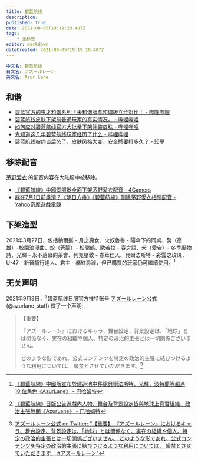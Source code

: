 ```yaml
---
title: 碧蓝航线
description: 
published: true
date: 2021-08-05T19:19:20.487Z
tags:
    - 无标签
editor: markdown
dateCreated: 2021-08-05T19:19:20.487Z
---
```


```YAML
中文名: 碧蓝航线
日文名: アズールレーン
英文名: Azur Lane
```

## 和谐

+ [碧蓝官方的鬼才和谐系列！未和谐版与和谐版立绘对比！ - 哔哩哔哩](https://archive.is/whyWy "https://www.bilibili.com/video/BV1bE411Y7RE/")
+ [碧蓝航线皮肤下架前普通玩家的真实情况。 - 哔哩哔哩](https://archive.is/USeld "https://www.bilibili.com/video/BV1KT4y1g7B9/")
+ [如何应对碧蓝航线官方大批量下架泳装皮肤 - 哔哩哔哩](https://archive.is/KhmXy "https://www.bilibili.com/video/BV1RT4y1u7pg/")
+ [鬼知道这几年碧蓝航线玩家经历了什么 - 哔哩哔哩](https://archive.is/y5xF9 "https://www.bilibili.com/video/BV1pZ4y1W7zZ/")
+ [碧蓝航线被约谈后怂了，皮肤风格大变，安全牌要打多久？ - 知乎](https://archive.is/HOm0n "https://zhuanlan.zhihu.com/p/366360033")

## 移除配音

[茅野爱衣](/people/茅野爱衣.md) 的配音内容在大陆服中被移除。

+ [《碧藍航線》中國伺服器全面下架茅野愛衣配音 - 4Gamers](https://archive.is/HregL "https://www.4gamers.com.tw/news/detail/48584/azur-lane-china-server-deletes-ai-kayano-dubbing")
+ [趕在7月1日前肅清？《明日方舟》《碧藍航線》刪除茅野愛衣相關配音 - Yahoo奇摩遊戲電競](https://games.yahoo.com.tw/kayanomi-023617998.html)

## 下架造型

2021年3月27日，包括納爾遜 - 月之魔女、火奴魯魯 - 陽傘下的同桌、獒（高雄）-校園浪漫曲、蛟（蒼龍）- 松間鶴、歐若拉 - 春之語、犬（愛宕）- 冬季風物詩、光輝 - 永不落幕的茶會、列克星敦 - 春華佳人、貝爾法斯特 - 彩雲之玫瑰，U-47 - 新晉騎行達人、君主 - 赭紅爵祿，但已購買的玩家仍可繼續使用。[^213277]

[^213277]: [《碧藍航線》中國版宣布於建造池中移除貝爾法斯特、光輝、波特蘭等超過 10 位角色《AzurLane》 - 巴哈姆特](https://web.archive.org/web/20210628145626/https://gnn.gamer.com.tw/detail.php?sn=213277)

## 无关声明

2021年9月9日，[^220749]碧蓝航线日服官方推特账号 [アズールレーン公式](https://twitter.com/azurlane_staff) (@azurlane_staff) 做了一个声明:

[^220749]: [《碧藍航線》日版公告遊戲內人物、舞台及背景設定皆與地球上真實組織、政治主張無關《AzurLane》 - 巴哈姆特](https://web.archive.org/web/20210909144158/https://gnn.gamer.com.tw/detail.php?sn=220749)

> 【重要】
>
> 『アズールレーン』におけるキャラ、舞台設定、背景設定は、「地球」とは関係なく、実在の組織や個人、特定の政治的主張とは一切関係ございません。
>
> どのような形であれ、公式コンテンツを特定の政治的主張に結びつけるような利用については、
> 厳禁とさせていただきます。[^1435851]

[^1435851]: [アズールレーン公式 on Twitter: "【重要】 『アズールレーン』におけるキャラ、舞台設定、背景設定は、「地球」とは関係なく、実在の組織や個人、特定の政治的主張とは一切関係ございません。 どのような形であれ、公式コンテンツを特定の政治的主張に結びつけるような利用については、 厳禁とさせていただきます。 \#アズールレーン"](https://web.archive.org/web/20210909144717/https://twitter.com/azurlane_staff/status/1435851386982305799)

